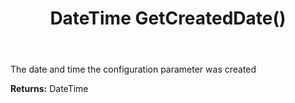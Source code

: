 ﻿---
uid: crmscript_ref_NSAudienceConfigParameter_GetCreatedDate
title: DateTime GetCreatedDate()
intellisense: NSAudienceConfigParameter.GetCreatedDate
keywords: NSAudienceConfigParameter, GetCreatedDate
so.topic: reference
---

The date and time the configuration parameter was created

**Returns:** DateTime


